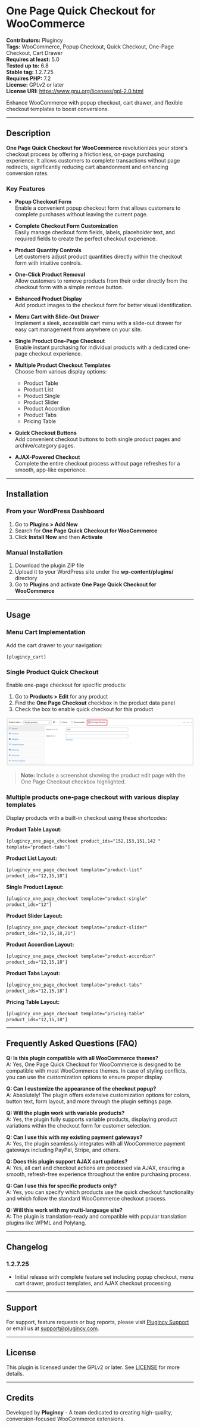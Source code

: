 # One Page Quick Checkout for WooCommerce

**Contributors:** Plugincy  
**Tags:** WooCommerce, Popup Checkout, Quick Checkout, One-Page Checkout, Cart Drawer  
**Requires at least:** 5.0  
**Tested up to:** 6.8  
**Stable tag:**  1.2.7.25  
**Requires PHP:** 7.2  
**License:** GPLv2 or later  
**License URI:** https://www.gnu.org/licenses/gpl-2.0.html  

Enhance WooCommerce with popup checkout, cart drawer, and flexible checkout templates to boost conversions.

---

## Description

**One Page Quick Checkout for WooCommerce** revolutionizes your store's checkout process by offering a frictionless, on-page purchasing experience. It allows customers to complete transactions without page redirects, significantly reducing cart abandonment and enhancing conversion rates.

### Key Features

- **Popup Checkout Form**  
  Enable a convenient popup checkout form that allows customers to complete purchases without leaving the current page.

- **Complete Checkout Form Customization**  
  Easily manage checkout form fields, labels, placeholder text, and required fields to create the perfect checkout experience.

- **Product Quantity Controls**  
  Let customers adjust product quantities directly within the checkout form with intuitive controls.

- **One-Click Product Removal**  
  Allow customers to remove products from their order directly from the checkout form with a simple remove button.

- **Enhanced Product Display**  
  Add product images to the checkout form for better visual identification.

- **Menu Cart with Slide-Out Drawer**  
  Implement a sleek, accessible cart menu with a slide-out drawer for easy cart management from anywhere on your site.

- **Single Product One-Page Checkout**  
  Enable instant purchasing for individual products with a dedicated one-page checkout experience.

- **Multiple Product Checkout Templates**  
  Choose from various display options:
  - Product Table
  - Product List
  - Product Single
  - Product Slider
  - Product Accordion
  - Product Tabs
  - Pricing Table

- **Quick Checkout Buttons**  
  Add convenient checkout buttons to both single product pages and archive/category pages.

- **AJAX-Powered Checkout**  
  Complete the entire checkout process without page refreshes for a smooth, app-like experience.

---

## Installation

### From your WordPress Dashboard
1. Go to **Plugins > Add New**
2. Search for **One Page Quick Checkout for WooCommerce**
3. Click **Install Now** and then **Activate**

### Manual Installation
1. Download the plugin ZIP file
2. Upload it to your WordPress site under the **wp-content/plugins/** directory
3. Go to **Plugins** and activate **One Page Quick Checkout for WooCommerce**

---

## Usage

### Menu Cart Implementation
Add the cart drawer to your navigation:
```
[plugincy_cart]
```
### Single Product Quick Checkout
Enable one-page checkout for specific products:

1. Go to **Products > Edit** for any product
2. Find the **One Page Checkout** checkbox in the product data panel
3. Check the box to enable quick checkout for this product

![Enable One-Page Checkout](assets/image/single-product-checkout-setting.png)

> **Note:** Include a screenshot showing the product edit page with the One Page Checkout checkbox highlighted.

### Multiple products one-page checkout with various display templates
Display products with a built-in checkout using these shortcodes:

**Product Table Layout:**
```
[plugincy_one_page_checkout product_ids="152,153,151,142 " template="product-tabs"]
```

**Product List Layout:**
```
[plugincy_one_page_checkout template="product-list" product_ids="12,15,18"]
```

**Single Product Layout:**
```
[plugincy_one_page_checkout template="product-single" product_ids="12"]
```

**Product Slider Layout:**
```
[plugincy_one_page_checkout template="product-slider" product_ids="12,15,18,21"]
```

**Product Accordion Layout:**
```
[plugincy_one_page_checkout template="product-accordion" product_ids="12,15,18"]
```

**Product Tabs Layout:**
```
[plugincy_one_page_checkout template="product-tabs" product_ids="12,15,18"]
```

**Pricing Table Layout:**
```
[plugincy_one_page_checkout template="pricing-table" product_ids="12,15,18"]
```

---

## Frequently Asked Questions (FAQ)

**Q: Is this plugin compatible with all WooCommerce themes?**  
A: Yes, One Page Quick Checkout for WooCommerce is designed to be compatible with most WooCommerce themes. In case of styling conflicts, you can use the customization options to ensure proper display.

**Q: Can I customize the appearance of the checkout popup?**  
A: Absolutely! The plugin offers extensive customization options for colors, button text, form layout, and more through the plugin settings page.

**Q: Will the plugin work with variable products?**  
A: Yes, the plugin fully supports variable products, displaying product variations within the checkout form for customer selection.

**Q: Can I use this with my existing payment gateways?**  
A: Yes, the plugin seamlessly integrates with all WooCommerce payment gateways including PayPal, Stripe, and others.

**Q: Does this plugin support AJAX cart updates?**  
A: Yes, all cart and checkout actions are processed via AJAX, ensuring a smooth, refresh-free experience throughout the entire purchasing process.

**Q: Can I use this for specific products only?**  
A: Yes, you can specify which products use the quick checkout functionality and which follow the standard WooCommerce checkout process.

**Q: Will this work with my multi-language site?**  
A: The plugin is translation-ready and compatible with popular translation plugins like WPML and Polylang.

---

## Changelog

###  1.2.7.25
- Initial release with complete feature set including popup checkout, menu cart drawer, product templates, and AJAX checkout processing

---

## Support

For support, feature requests or bug reports, please visit [Plugincy Support](https://plugincy.com/support) or email us at support@plugincy.com.

---

## License

This plugin is licensed under the GPLv2 or later. See [LICENSE](https://www.gnu.org/licenses/gpl-2.0.html) for more details.

---

## Credits

Developed by **Plugincy** - A team dedicated to creating high-quality, conversion-focused WooCommerce extensions.